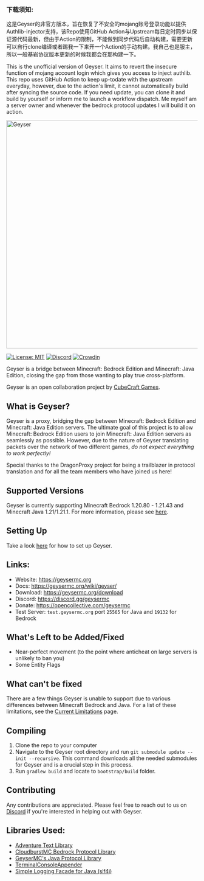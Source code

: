 ### 下载须知:
这是Geyser的非官方版本，旨在恢复了不安全的mojang账号登录功能以提供Authlib-injector支持，该Repo使用GitHub Action与Upstream每日定时同步以保证源代码最新，但由于Action的限制，不能做到同步代码后自动构建，需要更新可以自行clone编译或者踢我一下来开一个Action的手动构建。我自己也是服主，所以一般基岩协议版本更新的时候我都会在那构建一下。  

This is the unofficial version of Geyser. It aims to revert the insecure function of mojang account login which gives you access to inject authlib. This repo uses GitHub Action to keep up-todate with the upstream everyday, however, due to the action's limit, it cannot automatically build after syncing the source code. If you need update, you can clone it and build by yourself or inform me to launch a workflow dispatch. Me myself am a server owner and whenever the bedrock protocol updates I will build it on action.

<img src="https://geysermc.org/img/geyser-1760-860.png" alt="Geyser" width="600"/>

[![License: MIT](https://img.shields.io/badge/license-MIT-blue.svg)](LICENSE)
[![Discord](https://img.shields.io/discord/613163671870242838.svg?color=%237289da&label=discord)](https://discord.gg/geysermc)
[![Crowdin](https://badges.crowdin.net/e/51361b7f8a01644a238d0fe8f3bddc62/localized.svg)](https://translate.geysermc.org/)

Geyser is a bridge between Minecraft: Bedrock Edition and Minecraft: Java Edition, closing the gap from those wanting to play true cross-platform.

Geyser is an open collaboration project by [CubeCraft Games](https://cubecraft.net).

## What is Geyser?
Geyser is a proxy, bridging the gap between Minecraft: Bedrock Edition and Minecraft: Java Edition servers.
The ultimate goal of this project is to allow Minecraft: Bedrock Edition users to join Minecraft: Java Edition servers as seamlessly as possible. However, due to the nature of Geyser translating packets over the network of two different games, *do not expect everything to work perfectly!*

Special thanks to the DragonProxy project for being a trailblazer in protocol translation and for all the team members who have joined us here!

## Supported Versions
Geyser is currently supporting Minecraft Bedrock 1.20.80 - 1.21.43 and Minecraft Java 1.21/1.21.1. For more information, please see [here](https://geysermc.org/wiki/geyser/supported-versions/).

## Setting Up
Take a look [here](https://geysermc.org/wiki/geyser/setup/) for how to set up Geyser.

## Links:
- Website: https://geysermc.org
- Docs: https://geysermc.org/wiki/geyser/
- Download: https://geysermc.org/download
- Discord: https://discord.gg/geysermc
- Donate: https://opencollective.com/geysermc
- Test Server: `test.geysermc.org` port `25565` for Java and `19132` for Bedrock

## What's Left to be Added/Fixed
- Near-perfect movement (to the point where anticheat on large servers is unlikely to ban you)
- Some Entity Flags

## What can't be fixed
There are a few things Geyser is unable to support due to various differences between Minecraft Bedrock and Java. For a list of these limitations, see the [Current Limitations](https://geysermc.org/wiki/geyser/current-limitations/) page.

## Compiling
1. Clone the repo to your computer
2. Navigate to the Geyser root directory and run `git submodule update --init --recursive`. This command downloads all the needed submodules for Geyser and is a crucial step in this process.
3. Run `gradlew build` and locate to `bootstrap/build` folder.

## Contributing
Any contributions are appreciated. Please feel free to reach out to us on [Discord](https://discord.gg/geysermc) if
you're interested in helping out with Geyser.

## Libraries Used:
- [Adventure Text Library](https://github.com/KyoriPowered/adventure)
- [CloudburstMC Bedrock Protocol Library](https://github.com/CloudburstMC/Protocol)
- [GeyserMC's Java Protocol Library](https://github.com/GeyserMC/MCProtocolLib)
- [TerminalConsoleAppender](https://github.com/Minecrell/TerminalConsoleAppender)
- [Simple Logging Facade for Java (slf4j)](https://github.com/qos-ch/slf4j)
